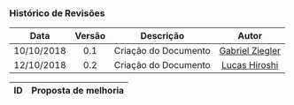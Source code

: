 [Gabriel Ziegler]: https://github.com/gabrielziegler3
[Lucas Hiroshi]: https://github.com/hiroshi18
### Histórico de Revisões

| Data       | Versão | Descrição            |         Autor             |
|:----------:|:------:|:--------------------:|:-------------------------:|
| 10/10/2018 | 0.1 | Criação do Documento | [Gabriel Ziegler] |
| 12/10/2018 | 0.2 | Criação do Documento | [Lucas Hiroshi] |

|   ID  | Proposta de melhoria |
|:-----:|:---------------------|
